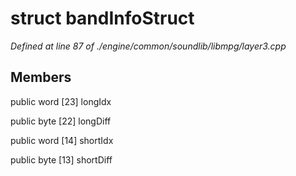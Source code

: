 # struct bandInfoStruct

*Defined at line 87 of ./engine/common/soundlib/libmpg/layer3.cpp*

## Members

public word [23] longIdx

public byte [22] longDiff

public word [14] shortIdx

public byte [13] shortDiff



